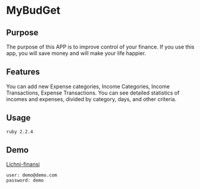 MyBudGet
========

## Purpose

The purpose of this APP is to improve control of your finance. If you use this app, you will save money and will make your life happier.  

## Features
You can add new Expense categories, Income Categories, Income Transactions, Expense Transactions. You can see detailed statistics of incomes and expenses, divided by category, days, and other criteria.


## Usage
```
ruby 2.2.4
```
## Demo

[Lichni-finansi](http://lichni-finansi.herokuapp.com/users/sign_in "MyBudget")
```
user: demo@demo.com
password: demo
```
